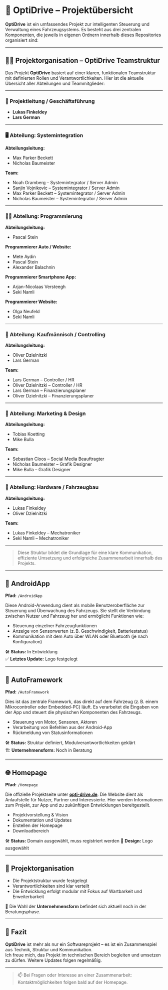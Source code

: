 # 🚗 OptiDrive – Projektübersicht

**OptiDrive** ist ein umfassendes Projekt zur intelligenten Steuerung und Verwaltung eines Fahrzeugsystems. Es besteht aus drei zentralen Komponenten, die jeweils in eigenen Ordnern innerhalb dieses Repositories organisiert sind:

---

## 🧑‍💼 Projektorganisation – OptiDrive Teamstruktur

Das Projekt **OptiDrive** basiert auf einer klaren, funktionalen Teamstruktur mit definierten Rollen und Verantwortlichkeiten. Hier ist die aktuelle Übersicht aller Abteilungen und Teammitglieder:

---

### 🏁 Projektleitung / Geschäftsführung
- **Lukas Finkeldey**
- **Lars German**

---

### 🖥️ Abteilung: Systemintegration
**Abteilungsleitung:**  
- Max Parker Beckett  
- Nicholas Baumeister

**Team:**  
- Noah Gramberg – Systemintegrator / Server Admin  
- Sanjin Vojnikovic – Systemintegrator / Server Admin  
- Max Parker Beckett – Systemintegrator / Server Admin  
- Nicholas Baumeister – Systemintegrator / Server Admin

---

### 👨‍💻 Abteilung: Programmierung
**Abteilungsleitung:**  
- Pascal Stein

**Programmierer Auto / Website:**  
- Mete Aydin  
- Pascal Stein  
- Alexander Balachnin

**Programmierer Smartphone App:**  
- Arjan-Nicolaas Versteegh  
- Seki Namli

**Programmierer Website:**  
- Olga Neufeld  
- Seki Namli

---

### 💼 Abteilung: Kaufmännisch / Controlling
**Abteilungsleitung:**  
- Oliver Dzielnitzki  
- Lars German

**Team:**  
- Lars German – Controller / HR  
- Oliver Dzielnitzki – Controller / HR  
- Lars German – Finanzierungsplaner  
- Oliver Dzielnitzki – Finanzierungsplaner

---

### 🎨 Abteilung: Marketing & Design
**Abteilungsleitung:**  
- Tobias Koetting  
- Mike Bulla

**Team:**  
- Sebastian Cloos – Social Media Beauftragter  
- Nicholas Baumeister – Grafik Designer  
- Mike Bulla – Grafik Designer

---

### 🔧 Abteilung: Hardware / Fahrzeugbau
**Abteilungsleitung:**  
- Lukas Finkeldey  
- Oliver Dzielnitzki

**Team:**  
- Lukas Finkeldey – Mechatroniker  
- Seki Namli – Mechatroniker

---

> Diese Struktur bildet die Grundlage für eine klare Kommunikation, effiziente Umsetzung und erfolgreiche Zusammenarbeit innerhalb des Projekts.

---

## 📱 AndroidApp

**Pfad:** `/AndroidApp`

Diese Android-Anwendung dient als mobile Benutzeroberfläche zur Steuerung und Überwachung des Fahrzeugs. Sie stellt die Verbindung zwischen Nutzer und Fahrzeug her und ermöglicht Funktionen wie:

- Steuerung einzelner Fahrzeugfunktionen
- Anzeige von Sensorwerten (z. B. Geschwindigkeit, Batteriestatus)
- Kommunikation mit dem Auto über WLAN oder Bluetooth (je nach Konfiguration)

🛠️ **Status:** In Entwicklung  
✅ **Letztes Update:** Logo festgelegt

---

## 🧠 AutoFramework

**Pfad:** `/AutoFramework`

Dies ist das zentrale Framework, das direkt auf dem Fahrzeug (z. B. einem Mikrocontroller oder Embedded-PC) läuft. Es verarbeitet die Eingaben von der App und steuert die physischen Komponenten des Fahrzeugs.

- Steuerung von Motor, Sensoren, Aktoren
- Verarbeitung von Befehlen aus der Android-App
- Rückmeldung von Statusinformationen

🛠️ **Status:** Struktur definiert, Modulverantwortlichkeiten geklärt  
🏗️ **Unternehmensform:** Noch in Beratung

---

## 🌐 Homepage

**Pfad:** `/Homepage`

Die offizielle Projektseite unter **[opti-drive.de](https://opti-drive.de)**. Die Website dient als Anlaufstelle für Nutzer, Partner und Interessierte. Hier werden Informationen zum Projekt, zur App und zu zukünftigen Entwicklungen bereitgestellt.

- Projektvorstellung & Vision
- Dokumentation und Updates
- Erstellen der Homepage
- Downloadbereich

🛠️ **Status:** Domain ausgewählt, muss registriert werden
🎨 **Design:** Logo ausgewählt

---

## 🔧 Projektorganisation

- Die Projektstruktur wurde festgelegt
- Verantwortlichkeiten sind klar verteilt
- Die Entwicklung erfolgt modular mit Fokus auf Wartbarkeit und Erweiterbarkeit

💼 Die Wahl der **Unternehmensform** befindet sich aktuell noch in der Beratungsphase.

---

## 📌 Fazit

**OptiDrive** ist mehr als nur ein Softwareprojekt – es ist ein Zusammenspiel aus Technik, Struktur und Kommunikation.  
Ich freue mich, das Projekt im technischen Bereich begleiten und umsetzen zu dürfen. Weitere Updates folgen regelmäßig.

---

> 📫 Bei Fragen oder Interesse an einer Zusammenarbeit: Kontaktmöglichkeiten folgen bald auf der Homepage.
